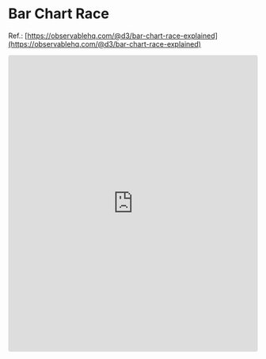 # Bar Chart Race
Ref.: [https://observablehq.com/@d3/bar-chart-race-explained](https://observablehq.com/@d3/bar-chart-race-explained)

<iframe src="https://stackblitz.com/edit/js-tvltx4?embed=1&file=index.js&hideDevTools=1&theme=light&view=preview"
     style="width:100%; height:600px; border:0; border-radius: 4px; overflow:hidden;"></iframe>
